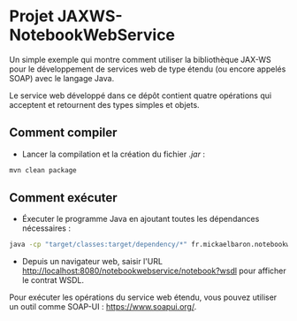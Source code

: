 # Projet JAXWS-NotebookWebService

Un simple exemple qui montre comment utiliser la bibliothèque JAX-WS pour le développement de services web de type étendu (ou encore appelés SOAP) avec le langage Java.

Le service web développé dans ce dépôt contient quatre opérations qui acceptent et retournent des types simples et objets.

## Comment compiler

- Lancer la compilation et la création du fichier _.jar_ :

```bash
mvn clean package
```

## Comment exécuter

- Éxecuter le programme Java en ajoutant toutes les dépendances nécessaires :

```bash
java -cp "target/classes:target/dependency/*" fr.mickaelbaron.notebookwebservice.NotebookServiceSOAPPublish
```

- Depuis un navigateur web, saisir l'URL <http://localhost:8080/notebookwebservice/notebook?wsdl> pour afficher le contrat WSDL.

Pour exécuter les opérations du service web étendu, vous pouvez utiliser un outil comme SOAP-UI : <https://www.soapui.org/>.
